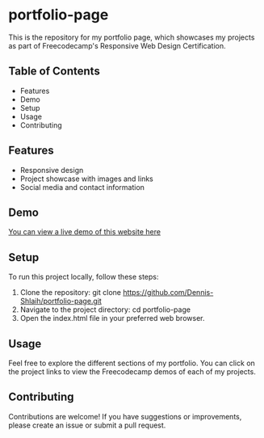# portfolio-page

This is the repository for my portfolio page, which showcases my projects as part of Freecodecamp's Responsive Web Design Certification.

## Table of Contents

- Features
- Demo
- Setup
- Usage
- Contributing

## Features

- Responsive design
- Project showcase with images and links
- Social media and contact information 

## Demo

[You can view a live demo of this website here](https://dennis-shlaih.github.io/portfolio-page/)

## Setup

To run this project locally, follow these steps:
  1. Clone the repository: git clone https://github.com/Dennis-Shlaih/portfolio-page.git
  2. Navigate to the project directory: cd portfolio-page
  3. Open the index.html file in your preferred web browser.

## Usage

Feel free to explore the different sections of my portfolio. You can click on the project links to view the Freecodecamp demos of each of my projects.

## Contributing

Contributions are welcome! If you have suggestions or improvements, please create an issue or submit a pull request.

